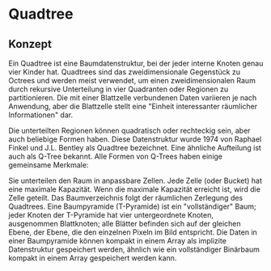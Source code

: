 # Quadtree

## Konzept

Ein Quadtree ist eine Baumdatenstruktur, bei der jeder interne Knoten genau vier Kinder hat. Quadtrees sind das zweidimensionale Gegenstück zu Octrees und werden meist verwendet, um einen zweidimensionalen Raum durch rekursive Unterteilung in vier Quadranten oder Regionen zu partitionieren. Die mit einer Blattzelle verbundenen Daten variieren je nach Anwendung, aber die Blattzelle stellt eine "Einheit interessanter räumlicher Informationen" dar.

Die unterteilten Regionen können quadratisch oder rechteckig sein, aber auch beliebige Formen haben. Diese Datenstruktur wurde 1974 von Raphael Finkel und J.L. Bentley als Quadtree bezeichnet. Eine ähnliche Aufteilung ist auch als Q-Tree bekannt. Alle Formen von Q-Trees haben einige gemeinsame Merkmale:

Sie unterteilen den Raum in anpassbare Zellen.
Jede Zelle (oder Bucket) hat eine maximale Kapazität. Wenn die maximale Kapazität erreicht ist, wird die Zelle geteilt.
Das Baumverzeichnis folgt der räumlichen Zerlegung des Quadtrees.
Eine Baumpyramide (T-Pyramide) ist ein "vollständiger" Baum; jeder Knoten der T-Pyramide hat vier untergeordnete Knoten, ausgenommen Blattknoten; alle Blätter befinden sich auf der gleichen Ebene, der Ebene, die den einzelnen Pixeln im Bild entspricht. Die Daten in einer Baumpyramide können kompakt in einem Array als implizite Datenstruktur gespeichert werden, ähnlich wie ein vollständiger Binärbaum kompakt in einem Array gespeichert werden kann.
